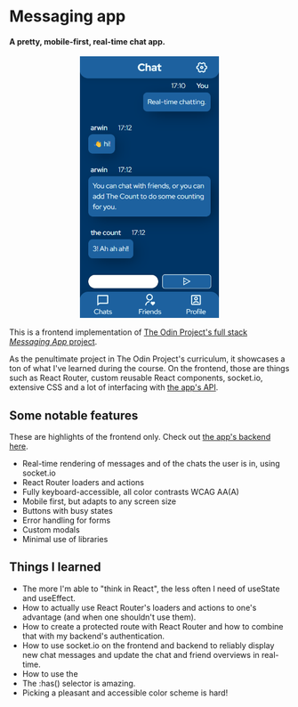 # Messaging app

#### A pretty, mobile-first, real-time chat app.

[<center><img src="screenshots/screenshot1.png" width="250"/></center>](screenshot1.png)

This is a frontend implementation of [The Odin Project's full stack _Messaging App_ project](https://www.theodinproject.com/lessons/nodejs-messaging-app).

As the penultimate project in The Odin Project's curriculum, it showcases a ton of what I've learned during the course.
On the frontend, those are things such as React Router, custom reusable React components, socket.io, extensive CSS and a lot of interfacing with [the app's API](https://github.com/arwin4/messaging-app-api).

## Some notable features

These are highlights of the frontend only. Check out [the app's backend here](https://github.com/arwin4/messaging-app-api).

- Real-time rendering of messages and of the chats the user is in, using socket.io
- React Router loaders and actions
- Fully keyboard-accessible, all color contrasts WCAG AA(A)
- Mobile first, but adapts to any screen size
- Buttons with busy states
- Error handling for forms
- Custom modals
- Minimal use of libraries

## Things I learned

- The more I'm able to "think in React", the less often I need of useState and useEffect.
- How to actually use React Router's loaders and actions to one's advantage (and when one shouldn't use them).
- How to create a protected route with React Router and how to combine that with my backend's authentication.
- How to use socket.io on the frontend and backend to reliably display new chat messages and update the chat and friend overviews in real-time.
- How to use the <dialog> element properly.
- The :has() selector is amazing.
- Picking a pleasant and accessible color scheme is hard!
